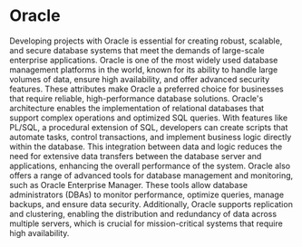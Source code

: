 # Oracle

Developing projects with Oracle is essential for creating robust, scalable, and secure database systems that meet the demands of large-scale enterprise applications. Oracle is one of the most widely used database management platforms in the world, known for its ability to handle large volumes of data, ensure high availability, and offer advanced security features. These attributes make Oracle a preferred choice for businesses that require reliable, high-performance database solutions.
Oracle's architecture enables the implementation of relational databases that support complex operations and optimized SQL queries. With features like PL/SQL, a procedural extension of SQL, developers can create scripts that automate tasks, control transactions, and implement business logic directly within the database. This integration between data and logic reduces the need for extensive data transfers between the database server and applications, enhancing the overall performance of the system.
Oracle also offers a range of advanced tools for database management and monitoring, such as Oracle Enterprise Manager. These tools allow database administrators (DBAs) to monitor performance, optimize queries, manage backups, and ensure data security. Additionally, Oracle supports replication and clustering, enabling the distribution and redundancy of data across multiple servers, which is crucial for mission-critical systems that require high availability.
